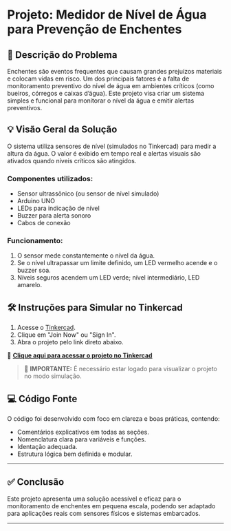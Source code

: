 # Projeto: Medidor de Nível de Água para Prevenção de Enchentes

## 🧠 Descrição do Problema

Enchentes são eventos frequentes que causam grandes prejuízos materiais e colocam vidas em risco. Um dos principais fatores é a falta de monitoramento preventivo do nível de água em ambientes críticos (como bueiros, córregos e caixas d’água). Este projeto visa criar um sistema simples e funcional para monitorar o nível da água e emitir alertas preventivos.

## 💡 Visão Geral da Solução

O sistema utiliza sensores de nível (simulados no Tinkercad) para medir a altura da água. O valor é exibido em tempo real e alertas visuais são ativados quando níveis críticos são atingidos.

### Componentes utilizados:
- Sensor ultrassônico (ou sensor de nível simulado)
- Arduino UNO
- LEDs para indicação de nível
- Buzzer para alerta sonoro
- Cabos de conexão

### Funcionamento:
1. O sensor mede constantemente o nível da água.
2. Se o nível ultrapassar um limite definido, um LED vermelho acende e o buzzer soa.
3. Níveis seguros acendem um LED verde; nível intermediário, LED amarelo.

## 🛠️ Instruções para Simular no Tinkercad

1. Acesse o [Tinkercad](https://www.tinkercad.com).
2. Clique em "Join Now" ou "Sign In".
3. Abra o projeto pelo link direto abaixo.

🔗 **[Clique aqui para acessar o projeto no Tinkercad]((https://www.tinkercad.com/things/0fZ1vEnax9W-medidor-de-nivel-de-agua))**

> 📌 **IMPORTANTE:** É necessário estar logado para visualizar o projeto no modo simulação.


## 💻 Código Fonte

O código foi desenvolvido com foco em clareza e boas práticas, contendo:

- Comentários explicativos em todas as seções.
- Nomenclatura clara para variáveis e funções.
- Identação adequada.
- Estrutura lógica bem definida e modular.


---

## ✅ Conclusão

Este projeto apresenta uma solução acessível e eficaz para o monitoramento de enchentes em pequena escala, podendo ser adaptado para aplicações reais com sensores físicos e sistemas embarcados.

---

